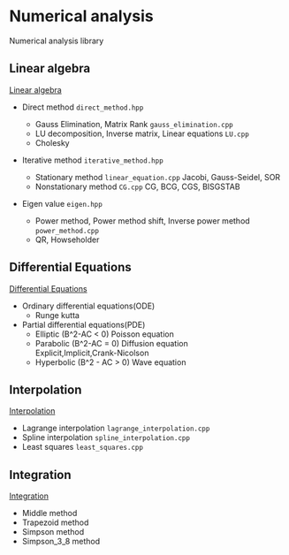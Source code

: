 # Numerical analysis

Numerical analysis library

## Linear algebra  
[Linear algebra](./linear_algebla/README.md)
- Direct method `direct_method.hpp`
    - Gauss Elimination, Matrix Rank `gauss_elimination.cpp` 
    - LU decomposition, Inverse matrix, Linear equations `LU.cpp` 
    - Cholesky

- Iterative method `iterative_method.hpp`  
    - Stationary method `linear_equation.cpp` Jacobi, Gauss-Seidel, SOR    
    - Nonstationary method `CG.cpp` CG, BCG, CGS, BISGSTAB  


- Eigen value `eigen.hpp`
    - Power method, Power method shift, Inverse power method `power_method.cpp`
    - QR, Howseholder




## Differential Equations
[Differential Equations](./differential_equations/README.md)
- Ordinary differential equations(ODE)
    - Runge kutta
- Partial differential equations(PDE)
    - Elliptic (B^2-AC < 0)  Poisson equation    
    - Parabolic (B^2-AC = 0)  Diffusion equation  
    Explicit,Implicit,Crank-Nicolson  
    - Hyperbolic (B^2 - AC > 0)   Wave equation    


## Interpolation
[Interpolation](./interpolation/README.md)
- Lagrange interpolation `lagrange_interpolation.cpp` 
- Spline interpolation `spline_interpolation.cpp` 
- Least squares `least_squares.cpp`




## Integration
[Integration](./Integration/README.md)
- Middle method
- Trapezoid method
- Simpson method
- Simpson_3_8 method



